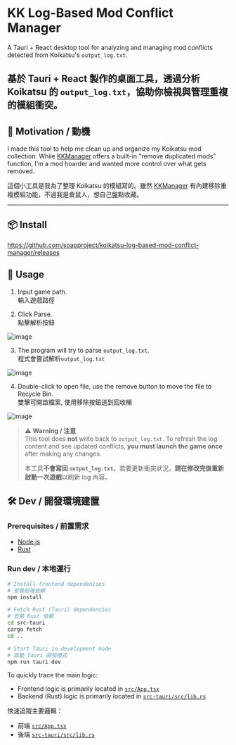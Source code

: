 # KK Log-Based Mod Conflict Manager

A Tauri + React desktop tool for analyzing and managing mod conflicts detected from Koikatsu's `output_log.txt`.

## 基於 Tauri + React 製作的桌面工具，透過分析 Koikatsu 的 `output_log.txt`，協助你檢視與管理重複的模組衝突。

## 🧠 Motivation / 動機

I made this tool to help me clean up and organize my Koikatsu mod collection. While [KKManager](https://github.com/IllusionMods/KKManager) offers a built-in "remove duplicated mods" function, I’m a mod hoarder and wanted more control over what gets removed.

這個小工具是我為了整理 Koikatsu 的模組寫的。雖然 [KKManager](https://github.com/IllusionMods/KKManager) 有內建移除重複模組功能，不過我是倉鼠人，想自己盤點收藏。

---

## 📦 Install

https://github.com/soapproject/koikatsu-log-based-mod-conflict-manager/releases

## 🧪 Usage

1. Input game path.  
輸入遊戲路徑  

2. Click Parse.  
點擊解析按鈕  

![image](https://github.com/user-attachments/assets/554d9a5a-8fe4-4691-aa43-88166de96137)  

3. The program will try to parse `output_log.txt`.  
程式會嘗試解析`output_log.txt`  

![image](https://github.com/user-attachments/assets/6566805c-1a6c-43b4-9838-7c3fe29ad8c1)

4. Double-click to open file, use the remove button to move the file to Recycle Bin.  
雙擊可開啟檔案, 使用移除按鈕送到回收桶  

![image](https://github.com/user-attachments/assets/42068476-085f-44d1-9cd0-f415ace93fd6)

> ⚠️ **Warning / 注意**  
> This tool does **not** write back to `output_log.txt`. To refresh the log content and see updated conflicts, **you must launch the game once** after making any changes.  
>  
> 本工具**不會寫回 `output_log.txt`**。若要更新衝突狀況，**請在修改完後重新啟動一次遊戲**以刷新 log 內容。

## 🛠️ Dev / 開發環境建置

### Prerequisites / 前置需求

- [Node.js](https://nodejs.org/)
- [Rust](https://www.rust-lang.org/tools/install)

### Run dev / 本地運行

```bash
# Install frontend dependencies
# 安裝前端依賴
npm install

# Fetch Rust (Tauri) dependencies
# 安裝 Rust 依賴
cd src-tauri
cargo fetch
cd ..

# Start Tauri in development mode
# 啟動 Tauri 開發模式
npm run tauri dev
```

To quickly trace the main logic:

- Frontend logic is primarily located in [`src/App.tsx`](./src/App.tsx)
- Backend (Rust) logic is primarily located in [`src-tauri/src/lib.rs`](./src-tauri/src/lib.rs)

快速追蹤主要邏輯：

- 前端 [`src/App.tsx`](./src/App.tsx)
- 後端 [`src-tauri/src/lib.rs`](./src-tauri/src/lib.rs)
